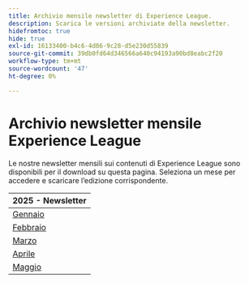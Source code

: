 ```yaml
---
title: Archivio mensile newsletter di Experience League.
description: Scarica le versioni archiviate della newsletter.
hidefromtoc: true
hide: true
exl-id: 16133400-b4c6-4d86-9c28-d5e230d55839
source-git-commit: 39db0fd64d346566a640c94193a90bd8eabc2f20
workflow-type: tm+mt
source-wordcount: '47'
ht-degree: 0%

---
```


# Archivio newsletter mensile Experience League

Le nostre newsletter mensili sui contenuti di Experience League sono disponibili per il download su questa pagina. Seleziona un mese per accedere e scaricare l’edizione corrispondente.

| 2025 - Newsletter |
|------------|
| [Gennaio](assets/Jan-Newsletter.pdf) |
| [Febbraio](assets/Feb-Newsletter.pdf) |
| [Marzo](assets/March-Newsletter.pdf) |
| [Aprile](assets/April-Newsletter.pdf) |
| [Maggio](assets/May-Newsletter.pdf) |

